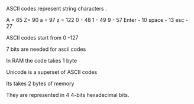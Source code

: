 
ASCII codes represent string characters . 

A = 65
Z= 90
a = 97
z = 122
0 - 48
1 - 49
9 - 57
Enter - 10
space - 13
esc - 27 

ASCII codes start from 0 -127 

7 bits are needed for ascii codes

In RAM the code takes 1 byte

Unicode is a superset of ASCII codes

Its takes 2 bytes of memory 

They are represented in 4 4-bits hexadecimal bits. 
